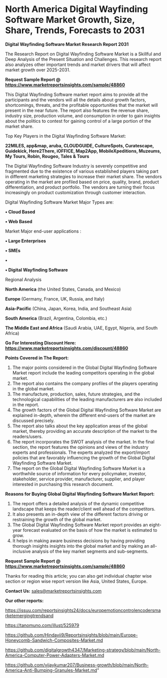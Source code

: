 # North America Digital Wayfinding Software Market Growth, Size, Share, Trends, Forecasts to 2031

<strong>Digital Wayfinding Software Market Research Report 2031</strong>

The Research Report on Digital Wayfinding Software Market is a Skillful and Deep Analysis of the Present Situation and Challenges. This research report also analyzes other important trends and market drivers that will affect market growth over 2025-2031.

<strong>Request Sample Report @ <a href=https://www.marketreportsinsights.com/sample/48860>https://www.marketreportsinsights.com/sample/48860</a></strong>

This Digital Wayfinding Software market report aims to provide all the participants and the vendors will all the details about growth factors, shortcomings, threats, and the profitable opportunities that the market will present in the near future. The report also features the revenue share, industry size, production volume, and consumption in order to gain insights about the politics to contest for gaining control of a large portion of the market share.

Top Key Players in the Digital Wayfinding Software Market:

<strong>22MILES, app&map, aruba, CLOUDGUIDE, CultureSpots, Curatescape, Guidekick, Here2There, iOFFICE, Map2App, MobileXpeditions, Muzeums, My Tours, Robin, Rougeo, Tales & Tours</strong>

The Digital Wayfinding Software Industry is severely competitive and fragmented due to the existence of various established players taking part in different marketing strategies to increase their market share. The vendors operating in the market are profiled based on price, quality, brand, product differentiation, and product portfolio. The vendors are turning their focus increasingly on product customization through customer interaction.

Digital Wayfinding Software Market Major Types are:

<strong>•  Cloud Based

•  Web Based</strong>

Market Major end-user applications :

<strong>•  Large Enterprises

•  SMEs

•  

•  Digital Wayfinding Software</strong>

Regional Analysis

</u><strong><b>North America</b></strong> (the United States, Canada, and Mexico)

<strong><b>Europe </b></strong>(Germany, France, UK, Russia, and Italy)

<strong><b>Asia-Pacific</b></strong> (China, Japan, Korea, India, and Southeast Asia)

<strong><b>South America</b></strong> (Brazil, Argentina, Colombia, etc.)

<strong><b>The Middle East and Africa</b></strong> (Saudi Arabia, UAE, Egypt, Nigeria, and South Africa)

<strong>Go For Interesting Discount Here: <a href=https://www.marketreportsinsights.com/discount/48860>https://www.marketreportsinsights.com/discount/48860</a></strong>

<strong>Points Covered in The Report:</strong>
<ol>
  <li>The major points considered in the Global Digital Wayfinding Software Market report include the leading competitors operating in the global market.</li>
  <li>The report also contains the company profiles of the players operating in the global market.</li>
  <li>The manufacture, production, sales, future strategies, and the technological capabilities of the leading manufacturers are also included in the report.</li>
  <li>The growth factors of the Global Digital Wayfinding Software Market are explained in-depth, wherein the different end-users of the market are discussed precisely.</li>
  <li>The report also talks about the key application areas of the global market, thereby providing an accurate description of the market to the readers/users.</li>
  <li>The report incorporates the SWOT analysis of the market. In the final section, the report features the opinions and views of the industry experts and professionals. The experts analyzed the export/import policies that are favorably influencing the growth of the Global Digital Wayfinding Software Market.</li>
  <li>The report on the Global Digital Wayfinding Software Market is a worthwhile source of information for every policymaker, investor, stakeholder, service provider, manufacturer, supplier, and player interested in purchasing this research document.</li>
</ol>
<strong>Reasons for Buying Global Digital Wayfinding Software Market Report:</strong>

<ol>
  <li>The report offers a detailed analysis of the dynamic competitive landscape that keeps the reader/client well ahead of the competitors.</li>
  <li>It also presents an in-depth view of the different factors driving or restraining the growth of the global market.</li>
  <li>The Global Digital Wayfinding Software Market report provides an eight-year forecast evaluated on the basis of how the market is estimated to grow.</li>
  <li>It helps in making aware business decisions by having providing thorough insights insights into the global market and by making an all-inclusive analysis of the key market segments and sub-segments.</li>
</ol>
<strong>Request Sample Report @ <a href=https://www.marketreportsinsights.com/sample/48860>https://www.marketreportsinsights.com/sample/48860</a></strong>


Thanks for reading this article; you can also get individual chapter wise section or region wise report version like Asia, United States, Europe.

<strong>Contact Us:</strong>
sales@marketreportsinsights.com

<strong>Our other reports:</strong>

<a href=https://issuu.com/reportsinsights24/docs/europemotioncontrolencodersmarketemergingtrendsand>https://issuu.com/reportsinsights24/docs/europemotioncontrolencodersmarketemergingtrendsand</a>

<a href=https://tanomuno.com/illust/525979>https://tanomuno.com/illust/525979</a>

<a href=https://github.com/Hindavii9/Reportsinsights/blob/main/Europe-Honeycomb-Sandwich-Composites-Market.md>https://github.com/Hindavii9/Reportsinsights/blob/main/Europe-Honeycomb-Sandwich-Composites-Market.md</a>

<a href=https://github.com/digitalgrowth4347/Marketing-strategy/blob/main/North-America-Computer-Power-Adapters-Market.md>https://github.com/digitalgrowth4347/Marketing-strategy/blob/main/North-America-Computer-Power-Adapters-Market.md</a>

<a href=https://github.com/vijaykumar207/Business-growth/blob/main/North-America-Anti-Bumping-Granules-Market.md>https://github.com/vijaykumar207/Business-growth/blob/main/North-America-Anti-Bumping-Granules-Market.md</a>"
